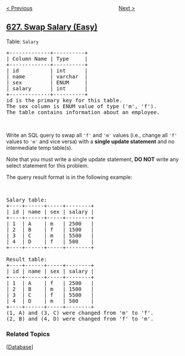 <!--|This file generated by command(leetcode description); DO NOT EDIT.    |-->
<!--+----------------------------------------------------------------------+-->
<!--|@author    openset <openset.wang@gmail.com>                           |-->
<!--|@link      https://github.com/openset                                 |-->
<!--|@home      https://github.com/openset/leetcode                        |-->
<!--+----------------------------------------------------------------------+-->

[< Previous](../exchange-seats "Exchange Seats")
　　　　　　　　　　　　　　　　
[Next >](../maximum-product-of-three-numbers "Maximum Product of Three Numbers")

## [627. Swap Salary (Easy)](https://leetcode.com/problems/swap-salary "变更性别")

<p>Table: <code>Salary</code></p>

<pre>
+-------------+----------+
| Column Name | Type     |
+-------------+----------+
| id          | int      |
| name        | varchar  |
| sex         | ENUM     |
| salary      | int      |
+-------------+----------+
id is the primary key for this table.
The sex column is ENUM value of type (&#39;m&#39;, &#39;f&#39;).
The table contains information about an employee.
</pre>

<p>&nbsp;</p>

<p>Write an SQL query to swap all <code>&#39;f&#39;</code> and <code>&#39;m&#39;</code> values (i.e., change all <code>&#39;f&#39;</code> values to <code>&#39;m&#39;</code> and vice versa) with a <strong>single update statement</strong> and no intermediate temp table(s).</p>

<p>Note that you must write a single update statement, <strong>DO NOT</strong> write any select statement for this problem.</p>

<p>The query result format is in the following example:</p>

<p>&nbsp;</p>

<pre>
Salary table:
+----+------+-----+--------+
| id | name | sex | salary |
+----+------+-----+--------+
| 1  | A    | m   | 2500   |
| 2  | B    | f   | 1500   |
| 3  | C    | m   | 5500   |
| 4  | D    | f   | 500    |
+----+------+-----+--------+

Result table:
+----+------+-----+--------+
| id | name | sex | salary |
+----+------+-----+--------+
| 1  | A    | f   | 2500   |
| 2  | B    | m   | 1500   |
| 3  | C    | f   | 5500   |
| 4  | D    | m   | 500    |
+----+------+-----+--------+
(1, A) and (3, C) were changed from &#39;m&#39; to &#39;f&#39;.
(2, B) and (4, D) were changed from &#39;f&#39; to &#39;m&#39;.
</pre>

### Related Topics
  [[Database](../../tag/database/README.md)]
